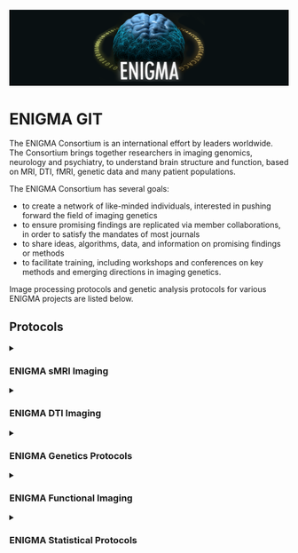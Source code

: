 ![ENIGMA BANNER](https://raw.githubusercontent.com/ENIGMA-git/.github/main/Assets/ENIGMA_BANNER.png "ENIGMA")

# ENIGMA GIT


The ENIGMA Consortium is an international effort by leaders worldwide. The Consortium brings together researchers in imaging genomics, neurology and psychiatry, to understand brain structure and function, based on MRI, DTI, fMRI, genetic data and many patient populations.

The ENIGMA Consortium has several goals:
- to create a network of like-minded individuals, interested in pushing forward the field of imaging genetics
- to ensure promising findings are replicated via member collaborations, in order to satisfy the mandates of most journals
- to share ideas, algorithms, data, and information on promising findings or methods
- to facilitate training, including workshops and conferences on key methods and emerging directions in imaging genetics.

Image processing protocols and genetic analysis protocols for various ENIGMA projects are listed below.

## Protocols

<details>
  <summary><h3>ENIGMA sMRI Imaging</h3></summary>
  
> Detailed structural MRI imaging analysis protocols, including subcortical VOLUME extraction, subcortical SHAPE analysis, cortical thickness and surface area, and sulci measure analysis. 
  
  - [ENIGMA-FreeSurfer-protocol](https://github.com/ENIGMA-git/ENIGMA-FreeSurfer-protocol)
  - <details>
    <summary>Sub-segmentation of amygdalar, hippocampal and thalamic nuclei</summary>

    > Container allowing for sub-segmentation of amygdalar, hippocampal and thalamic nuclei using T1-weighted images. 

      - [docker://cvriend/enigma_subthal](https://hub.docker.com/r/cvriend/enigma_subthal)
    </details>
  - <details>
    <summary>Cerebellar and Spinal Cord Pipelines</summary>

    > Description for Cerebellar and Spinal Cord Pipelines. 

      - [ENIGMA Cerebellum Volumetrics Pipeline](https://forms.gle/N4rcZYfZhiNrh7ri8)
      - [Brain Voxel Based Morphometry](https://github.com/Harding-Lab/enigma-ataxia/tree/master/BrainVoxelBasedMorphometry)
      - [SpinalCord](https://github.com/Harding-Lab/enigma-ataxia/tree/master/SpinalCord)
    </details>
  - <details>
    <summary>ENIGMA Subcortical Shape</summary>

    > Detailed protocols for ENIGMA Shape analyses.

<!--       - [PlaceHolder]()
      - [PlaceHolder]()
      - [PlaceHolder]() -->
  </details>
</details>
<!--   - [PlaceHolder]()
  - [PlaceHolder]() -->

<details>
  <summary><h3>ENIGMA DTI Imaging</h3></summary>
  
> Detailed diffusion tensor imaging protocols for the ENIGMA DTI based projects.
  
  - [ENIGMA_DTI_01_Preprocessing](https://github.com/ENIGMA-git/ENIGMA_DTI_01_Preprocessing)
  - [ENIGMA_DTI_02_EPI_Correction](https://github.com/ENIGMA-git/ENIGMA_DTI_02_EPI_Correction)
  - [ENIGMA_DTI_03_Quality_Control](https://github.com/ENIGMA-git/ENIGMA_DTI_03_Quality_Control)
  - [ENIGMA_DTI_04_DTI_TBSS](https://github.com/ENIGMA-git/ENIGMA_DTI_04_DTI_TBSS)
</details>

<!--
<details>
  <summary><h3>ENIGMA Subcortical Shape</h3></summary>

> Detailed protocols for ENIGMA Shape analyses.
  
  - [PlaceHolder]()
  - [PlaceHolder]()
  - [PlaceHolder]()
</details>
-->


<details>
  <summary><h3>ENIGMA Genetics Protocols</h3></summary>
  
> Genetic analysis protocols for ENIGMA1, ENIGMA2 and ENIGMA-Cortex and DTI.

  - [GCLUST Phenotype Extraction Protocol](https://github.com/ENIGMA-git/GCLUST)
  - [ENIGMA Genetics](https://github.com/ENIGMA-git/Genetics)
  - [ENIGMA-CNV](https://github.com/ENIGMA-git/ENIGMA-CNV)
</details>

<details>
  <summary><h3>ENIGMA Functional Imaging</h3></summary>

> Detailed functional MRI imaging analysis protocols for the ENIGMA resting state and task based fMRI based projects.
  
- [ENIGMA HALFpipe](https://github.com/HALFpipe)
  - [ENIGMA HALFpipe](https://github.com/halfpipe/halfpipe)
  - [Quality Control manual](https://github.com/HALFpipe/QualityCheck)
</details>

<details>
  <summary><h3>ENIGMA Statistical Protocols</h3></summary>
  
  - [coMAPR](https://github.com/ENIGMA-git/coMAPR)
  - [ENIGMADiseaseWorkingGroupStats](https://github.com/ENIGMA-git/ENIGMADiseaseWorkingGroupStats)
  - [ComBat for ENIGMA](https://enigma.ini.usc.edu/wp-content/uploads/2021/07/combat_for_enigma.R.zip)
  - [Estimation of multisite accuracy]()

</details>

